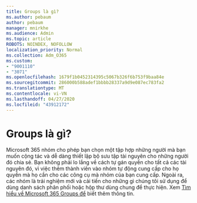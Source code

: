 ```yaml
---
title: Groups là gì?
ms.author: pebaum
author: pebaum
manager: mnirkhe
ms.audience: Admin
ms.topic: article
ROBOTS: NOINDEX, NOFOLLOW
localization_priority: Normal
ms.collection: Adm_O365
ms.custom:
- "9001110"
- "3071"
ms.openlocfilehash: 1679f1b0452314395c5067b326f6b753f9baa84e
ms.sourcegitcommit: 286000b588adef1bbbb28337a9d9e087ec783fa2
ms.translationtype: MT
ms.contentlocale: vi-VN
ms.lasthandoff: 04/27/2020
ms.locfileid: "43912172"
---
```

# <a name="what-are-groups"></a>Groups là gì?

Microsoft 365 nhóm cho phép bạn chọn một tập hợp những người mà bạn muốn cộng tác và dễ dàng thiết lập bộ sưu tập tài nguyên cho những người đó chia sẻ. Bạn không phải lo lắng về cách tự gán quyền cho tất cả các tài nguyên đó, vì việc thêm thành viên vào nhóm tự động cung cấp cho họ quyền mà họ cần cho các công cụ mà nhóm của bạn cung cấp. Ngoài ra, các nhóm là trải nghiệm mới và cải tiến cho những gì chúng tôi sử dụng để dùng danh sách phân phối hoặc hộp thư dùng chung để thực hiện.  Xem [Tìm hiểu về Microsoft 365 Groups để](https://support.office.com/article/b565caa1-5c40-40ef-9915-60fdb2d97fa2) biết thêm thông tin. 